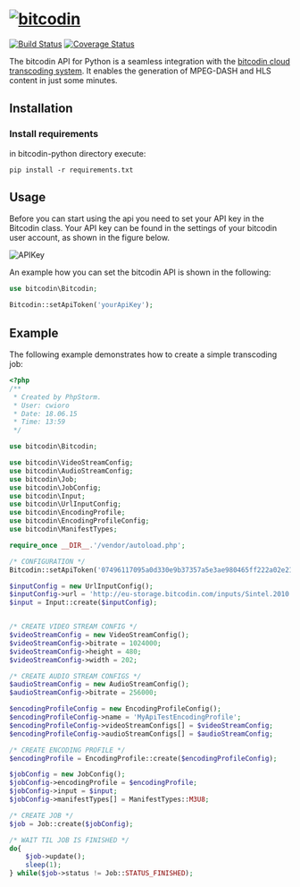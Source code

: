 # [![bitcodin](http://www.bitcodin.com/wp-content/uploads/2014/10/bitcodin-small.gif)](http://www.bitcodin.com)
[![Build Status](https://travis-ci.org/bitmovin/bitcodin-python.svg?branch=master)](https://travis-ci.org/bitmovin/bitcodin-python)
[![Coverage Status](https://coveralls.io/repos/bitmovin/bitcodin-python/badge.svg?branch=master)](https://coveralls.io/r/bitmovin/bitcodin-python?branch=master)

The bitcodin API for Python is a seamless integration with the [bitcodin cloud transcoding system](http://www.bitcodin.com). It enables the generation of MPEG-DASH and HLS content in just some minutes.

Installation
------------

### Install requirements ###

in bitcodin-python directory execute:

```
pip install -r requirements.txt
```
 
Usage
-----

Before you can start using the api you need to set your API key in the Bitcodin class. Your API key can be found in the settings of your bitcodin user account, as shown in the figure below.

![APIKey](http://www.bitcodin.com/wp-content/uploads/2015/06/api_key.png)

An example how you can set the bitcodin API is shown in the following:

```php
use bitcodin\Bitcodin;

Bitcodin::setApiToken('yourApiKey');
```

Example
-----
The following example demonstrates how to create a simple transcoding job:
```php
<?php
/**
 * Created by PhpStorm.
 * User: cwioro
 * Date: 18.06.15
 * Time: 13:59
 */

use bitcodin\Bitcodin;

use bitcodin\VideoStreamConfig;
use bitcodin\AudioStreamConfig;
use bitcodin\Job;
use bitcodin\JobConfig;
use bitcodin\Input;
use bitcodin\UrlInputConfig;
use bitcodin\EncodingProfile;
use bitcodin\EncodingProfileConfig;
use bitcodin\ManifestTypes;

require_once __DIR__.'/vendor/autoload.php';

/* CONFIGURATION */
Bitcodin::setApiToken('07496117095a0d330e9b37357a5e3ae980465ff222a02e21b38df264d1614a90'); // Your can find your api key in the settings menu. Your account (right corner) -> Settings -> API

$inputConfig = new UrlInputConfig();
$inputConfig->url = 'http://eu-storage.bitcodin.com/inputs/Sintel.2010.720p.mkv';
$input = Input::create($inputConfig);


/* CREATE VIDEO STREAM CONFIG */
$videoStreamConfig = new VideoStreamConfig();
$videoStreamConfig->bitrate = 1024000;
$videoStreamConfig->height = 480;
$videoStreamConfig->width = 202;

/* CREATE AUDIO STREAM CONFIGS */
$audioStreamConfig = new AudioStreamConfig();
$audioStreamConfig->bitrate = 256000;

$encodingProfileConfig = new EncodingProfileConfig();
$encodingProfileConfig->name = 'MyApiTestEncodingProfile';
$encodingProfileConfig->videoStreamConfigs[] = $videoStreamConfig;
$encodingProfileConfig->audioStreamConfigs[] = $audioStreamConfig;

/* CREATE ENCODING PROFILE */
$encodingProfile = EncodingProfile::create($encodingProfileConfig);

$jobConfig = new JobConfig();
$jobConfig->encodingProfile = $encodingProfile;
$jobConfig->input = $input;
$jobConfig->manifestTypes[] = ManifestTypes::M3U8;

/* CREATE JOB */
$job = Job::create($jobConfig);

/* WAIT TIL JOB IS FINISHED */
do{
    $job->update();
    sleep(1);
} while($job->status != Job::STATUS_FINISHED);

```